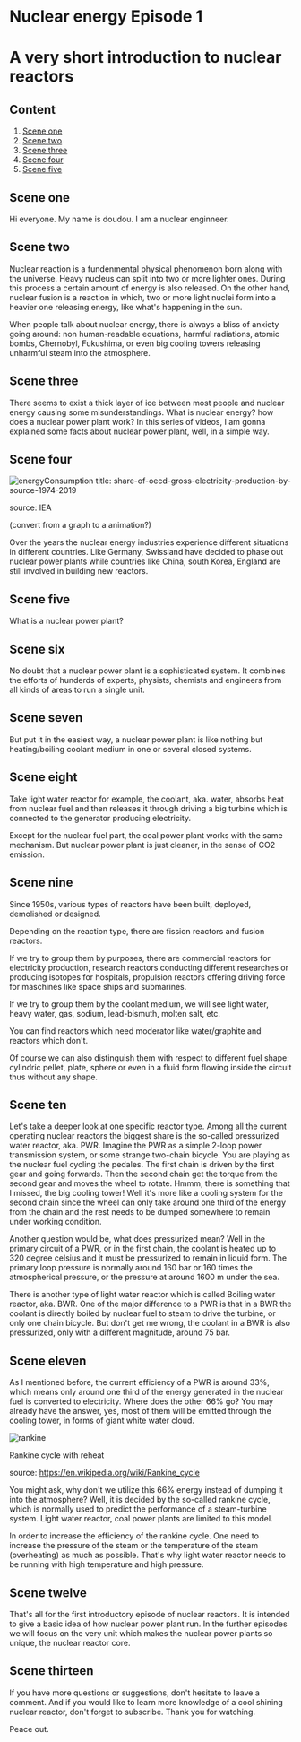 <!--
Editor Vincent Du
Creation Date: 26.08.2020
Last Update: 26.08.2020
-->


<!--
Markdown 常用语法
# Title
## subtitle 1
### subtitle 2
#### subtitle 3
etc.
--- *** ___分割线
*+- 无序列表
1. 2. 3.有序列表
> 引用的文字
空行 换行
*文字* 斜体
**文字** 粗体
\符号 符号 Latex
$$ 公式 $$
！[标题] (href) 图片
[标题] (href "title") 超链接,目录,文件

表格：
左对齐|居中|右对齐
2|3|5
:--|:--:|--:
2|3|5
10|100|1000

```编程语言（可选）
代码
```
`` 行内代码

~~删除线~~

Tasklist
- [ ] Eat
- [x] Code
  - [x] HTML


@import "xxx.md" 插入文档
-->


# Nuclear energy Episode 1 
# A very short introduction to nuclear reactors

## Content
1. [Scene one](#Scene-one)
2. [Scene two](#Scene-two)
3. [Scene three](#Scene-three)
4. [Scene four](#Scene-four)
5. [Scene five](#Scene-five)

## Scene one

Hi everyone. 
My name is doudou. 
I am a nuclear enginneer. 

## Scene two

Nuclear reaction is a fundenmental physical phenomenon born along with the universe. Heavy nucleus can split into two or more lighter ones. During this process a certain amount of energy is also released. On the other hand, nuclear fusion is a reaction in which, two or more light nuclei form into a heavier one releasing energy, like what's happening in the sun.   

When people talk about nuclear energy, there is always a bliss of anxiety going around: non human-readable equations, harmful radiations, atomic bombs, Chernobyl, Fukushima, or even big cooling towers releasing unharmful steam into the atmosphere. 

## Scene three

There seems to exist a thick layer of ice between most people and nuclear energy causing some misunderstandings. 
What is nuclear energy? how does a nuclear power plant work?
In this series of videos, I am gonna explained some facts about nuclear power plant, well, in a simple way. 

## Scene four

![energyConsumption](../source/pics/share-of-oecd-gross-electricity-production-by-source-1974-2019-provisional.png)
title: share-of-oecd-gross-electricity-production-by-source-1974-2019

source: IEA

(convert from a graph to a animation?)

Over the years the nuclear energy industries experience different situations in different countries. Like Germany, Swissland have decided to phase out nuclear power plants while countries like China, south Korea, England are still involved in building new reactors. 

## Scene five
What is a nuclear power plant?

## Scene six
No doubt that a nuclear power plant is a sophisticated system. 
It combines the efforts of hunderds of experts, physists, chemists and engineers from all kinds of areas to run a single unit. 

## Scene seven
But put it in the easiest way, a nuclear power plant is like nothing but heating/boiling coolant medium in one or several closed systems. 

## Scene eight

Take light water reactor for example, the coolant, aka. water, absorbs heat from nuclear fuel and then releases it through driving a big turbine which is connected to the generator producing electricity. 

Except for the nuclear fuel part, the coal power plant works with the same mechanism. 
But nuclear power plant is just cleaner, in the sense of CO2 emission. 

## Scene nine

Since 1950s, various types of reactors have been built, deployed, demolished or designed.

Depending on the reaction type, there are fission reactors and fusion reactors.

If we try to group them by purposes, there are commercial reactors for electricity production, research reactors conducting different researches or producing isotopes for hospitals, propulsion reactors offering driving force for maschines like space ships and submarines. 

If we try to group them by the coolant medium, we will see light water, heavy water, gas, sodium, lead-bismuth, molten salt, etc.

You can find reactors which need moderator like water/graphite and reactors which don't.

Of course we can also distinguish them with respect to different fuel shape: cylindric pellet, plate, sphere or even in a fluid form flowing inside the circuit thus without any shape.

## Scene ten

Let's take a deeper look at one specific reactor type. Among all the current operating nuclear reactors the biggest share is the so-called pressurized water reactor, aka. PWR. Imagine the PWR as a simple 2-loop power transmission system, or some strange two-chain bicycle. You are playing as the nuclear fuel cycling the pedales. The first chain is driven by the first gear and going forwards. Then the second chain get the torque from the second gear and moves the wheel to rotate. Hmmm, there is something that I missed, the big cooling tower! Well it's more like a cooling system for the second chain since the wheel can only take around one third of the energy from the chain and the rest needs to be dumped somewhere to remain under working condition. 

Another question would be, what does pressurized mean? Well in the primary circuit of a PWR, or in the first chain, the coolant is heated up to 320 degree celsius and it must be pressurized to remain in liquid form. The primary loop pressure is normally around 160 bar or 160 times the atmospherical pressure, or the pressure at around 1600 m under the sea.

There is another type of light water reactor which is called Boiling water reactor, aka. BWR. One of the major difference to a PWR is that in a BWR the coolant is directly boiled by nuclear fuel to steam to drive the turbine, or only one chain bicycle. But don't get me wrong, the coolant in a BWR is also pressurized, only with a different magnitude, around 75 bar. 

## Scene eleven

As I mentioned before, the current efficiency of a PWR is around 33%, which means only around one third of the energy generated in the nuclear fuel is converted to electricity. Where does the other 66% go? You may already have the answer, yes, most of them will be emitted through the cooling tower, in forms of giant white water cloud.

![rankine](../source/pics/Rankine_cycle_with_reheat.jpg)

Rankine cycle with reheat

source: https://en.wikipedia.org/wiki/Rankine_cycle

You might ask, why don't we utilize this 66% energy instead of dumping it into the atmosphere? Well, it is decided by the so-called rankine cycle, which is normally used to predict the performance of a steam-turbine system. Light water reactor, coal power plants are limited to this model. 

In order to increase the efficiency of the rankine cycle. One need to increase the pressure of the steam or the temperature of the steam (overheating) as much as possible. That's why light water reactor needs to be running with high temperature and high pressure.

## Scene twelve

That's all for the first introductory episode of nuclear reactors. It is intended to give a basic idea of how nuclear power plant run. In the further episodes we will focus on the very unit which makes the nuclear power plants so unique, the nuclear reactor core.

## Scene thirteen

If you have more questions or suggestions, don't hesitate to leave a comment. And if you would like to learn more knowledge of a cool shining nuclear reactor, don't forget to subscribe. Thank you for watching.

Peace out.
